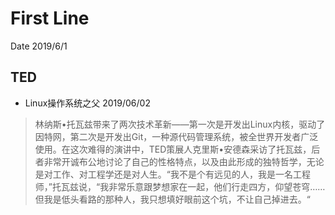 # First Line
Date 2019/6/1

## TED

- Linux操作系统之父
2019/06/02
> 林纳斯•托瓦兹带来了两次技术革新——第一次是开发出Linux内核，驱动了因特网，第二次是开发出Git，一种源代码管理系统，被全世界开发者广泛使用。在这次难得的演讲中，TED策展人克里斯•安德森采访了托瓦兹，后者非常开诚布公地讨论了自己的性格特点，以及由此形成的独特哲学，无论是对工作、对工程学还是对人生。“我不是个有远见的人，我是一名工程师，”托瓦兹说，“我非常乐意跟梦想家在一起，他们行走四方，仰望苍穹……但我是低头看路的那种人，我只想填好眼前这个坑，不让自己掉进去。“
